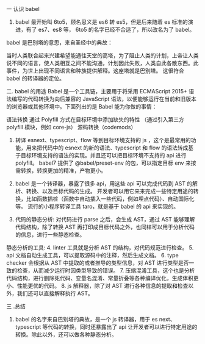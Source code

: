 一 认识 babel

1.  babel 最开始叫 6to5，顾名思义是 es6 转 es5，但是后来随着 es 标准的演进，有了 es7、es8 等， 6to5 的名字已经不合适了，所以改名为了 babel。

babel 是巴别塔的意思，来自圣经中的典故：

当时人类联合起来兴建希望能通往天堂的高塔，为了阻止人类的计划，上帝让人类说不同的语言，使人类相互之间不能沟通，计划因此失败，人类自此各散东西。此事件，为世上出现不同语言和种族提供解释。这座塔就是巴别塔。 这很符合 babel 的转译器的定位。

二. babel 的用途
Babel 是一个工具链，主要用于将采用 ECMAScript 2015+ 语法编写的代码转换为向后兼容的 JavaScript 语法，以便能够运行在当前和旧版本的浏览器或其他环境中。下面列出的是 Babel 能为你做的事情：

语法转换
通过 Polyfill 方式在目标环境中添加缺失的特性 （通过引入第三方 polyfill 模块，例如 core-js）
源码转换（codemods）

1.  转译 esnext、typescript、flow 等到目标环境支持的 js ，这个是最常用的功能，用来把代码中的 esnext 的新的语法、typescript 和 flow 的语法转成基于目标环境支持的语法的实现。并且还可以把目标环境不支持的 api 进行 polyfill。
    babel7 提供了 @babel/preset-env 的包，可以指定目标 env 来按需转换，转换更加的精准，产物更小。

2.  babel 是一个转译器，暴露了很多 api，用这些 api 可以完成代码到 AST 的解析、转换、以及目标代码的生成。
    开发者可以用它来来完成一些特定用途的转换，比如函数插桩（函数中自动插入一些代码，例如埋点代码）、自动国际化等。
    流行的小程序转译工具 taro，就是基于 babel 的 api 来实现的。

3.  代码的静态分析: 对代码进行 parse 之后，会生成 AST，通过 AST 能够理解代码结构，除了转换 AST 再打印成目标代码之外，也同样可以用于分析代码的信息，进行一些静态检查。

静态分析的工具: 4. linter 工具就是分析 AST 的结构，对代码规范进行检查。 5. api 文档自动生成工具，可以提取源码中的注释，然后生成文档。 6. type checker 会根据从 AST 中提取的或者推导的类型信息，对 AST 进行类型是否一致的检查，从而减少运行时因类型导致的错误。 7. 压缩混淆工具，这个也是分析代码结构，进行删除死代码、变量名混淆、常量折叠等各种编译优化，生成体积更小、性能更优的代码。 8. js 解释器，除了对 AST 进行各种信息的提取和检查以外，我们还可以直接解释执行 AST。

三 .总结

1. babel 的名字来自巴别塔的典故，是一个 js 转译器，用于 es next、typescript 等代码的转换，同时还暴露出了 api 让开发者可以进行特定用途的转换。除此以外，还可以做各种静态分析。
